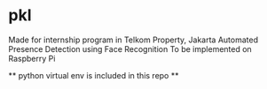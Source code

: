 # pkl

Made for internship program in Telkom Property, Jakarta
Automated Presence Detection using Face Recognition
To be implemented on Raspberry Pi

** python virtual env is included in this repo **
